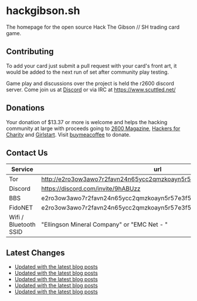 # hackgibson.sh
The homepage for the open source Hack The Gibson // SH trading card game.


## Contributing

To add your card just submit a pull request with your card's front art, it would be added to the next run of set after community play testing.

Game play and discussions over the project is held the r2600 discord server. Come join us at [Discord](https://discord.com/invite/9hABUzz) or via IRC at https://www.scuttled.net/


## Donations

Your donation of $13.37 or more is welcome and helps the hacking community at large with proceeds going to [2600 Magazine](https://2600.com/), [Hackers for Charity](https://hackersforcharity.org) and [Girlstart](https://girlstart.org).  Visit [buymeacoffee](https://www.buymeacoffee.com/hackgibson.sh) to donate.


## Contact Us

Service | url
-|-
Tor | http://e2ro3ow3awo7r2favn24n65ycc2qmzkoayn5r57e3f56nvjwdcgg32ad.onion
Discord | https://discord.com/invite/9hABUzz
BBS | e2ro3ow3awo7r2favn24n65ycc2qmzkoayn5r57e3f56nvjwdcgg32ad.onion:23
FidoNET | e2ro3ow3awo7r2favn24n65ycc2qmzkoayn5r57e3f56nvjwdcgg32ad.onion:24554
Wifi / Bluetooth SSID | "Ellingson Mineral Company" or "EMC Net - <fidonet address>"

## Latest Changes
<!-- BLOG-POST-LIST:START -->
- [Updated with the latest blog posts](https://github.com/DFW2600/hackgibson.sh/commit/fdb69f9b9e7905d6ab9457bd1d13310ac9257eb1)
- [Updated with the latest blog posts](https://github.com/DFW2600/hackgibson.sh/commit/469299069e9eb1cfde5f4e51fd32ebd1d5cb28a7)
- [Updated with the latest blog posts](https://github.com/DFW2600/hackgibson.sh/commit/1e00c85a9ff773f0409c3b5fcd168a9a0cdb80a3)
- [Updated with the latest blog posts](https://github.com/DFW2600/hackgibson.sh/commit/81c130e2c12ca13a3aa27fb8f50a3229f6fc8c67)
- [Updated with the latest blog posts](https://github.com/DFW2600/hackgibson.sh/commit/d83abafa42a06e22bde9a8b16f102e46710b5356)
<!-- BLOG-POST-LIST:END -->
